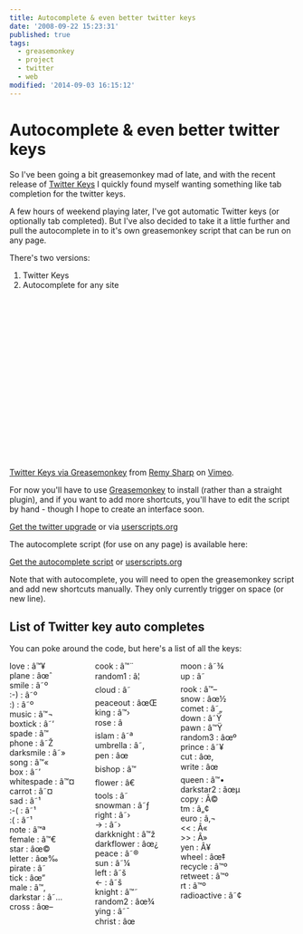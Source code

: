 ```yaml
---
title: Autocomplete & even better twitter keys
date: '2008-09-22 15:23:31'
published: true
tags:
  - greasemonkey
  - project
  - twitter
  - web
modified: '2014-09-03 16:15:12'
---
```

# Autocomplete & even better twitter keys

So I've been going a bit greasemonkey mad of late, and with the recent release of [Twitter Keys](http://thenextweb.org/2008/09/16/twitterkeys-enhance-your-twitter-conversations/) I quickly found myself wanting something like tab completion for the twitter keys.

A few hours of weekend playing later, I've got automatic Twitter keys (or optionally tab completed).  But I've also decided to take it a little further and pull the autocomplete in to it's own greasemonkey script that can be run on any page.


<!--more-->

There's two versions:

1. Twitter Keys
2. Autocomplete for any site

<object width="400" height="300">	<param name="allowfullscreen" value="true" />	<param name="allowscriptaccess" value="always" />	<param name="movie" value="http://vimeo.com/moogaloop.swf?clip_id=1787506&amp;server=vimeo.com&amp;show_title=1&amp;show_byline=1&amp;show_portrait=0&amp;color=&amp;fullscreen=1" />	<embed src="http://vimeo.com/moogaloop.swf?clip_id=1787506&amp;server=vimeo.com&amp;show_title=1&amp;show_byline=1&amp;show_portrait=0&amp;color=&amp;fullscreen=1" type="application/x-shockwave-flash" allowfullscreen="true" allowscriptaccess="always" width="400" height="300"></embed></object><br /><a href="http://vimeo.com/1787506?pg=embed&amp;sec=1787506">Twitter Keys via Greasemonkey</a> from <a href="http://vimeo.com/user449465?pg=embed&amp;sec=1787506">Remy Sharp</a> on <a href="http://vimeo.com?pg=embed&amp;sec=1787506">Vimeo</a>.

For now you'll have to use [Greasemonkey](https://addons.mozilla.org/firefox/addon/748) to install (rather than a straight plugin), and if you want to add more shortcuts, you'll have to edit the script by hand - though I hope to create an interface soon.

[Get the twitter upgrade](/downloads/tweet_upgrade.user.js) or via [userscripts.org](http://userscripts.org/scripts/show/34004)

The autocomplete script (for use on any page) is available here:

[Get the autocomplete script](/downloads/auto_complete.user.js) or [userscripts.org](http://userscripts.org/scripts/show/34248)

Note that with autocomplete, you will need to open the greasemonkey script and add new shortcuts manually.  They only currently trigger on space (or new line).

## List of Twitter key auto completes

You can poke around the code, but here's a list of all the keys:

<div>
<div style="float: left;  width: 30%;">love : â™¥<br />
plane : âœˆ<br />
smile : â˜º<br />
:-) : â˜º<br />
:) : â˜º<br />
music : â™¬<br />
boxtick : â˜‘<br />
spade : â™ <br />
phone : â˜Ž<br />
darksmile : â˜»<br />
song : â™«<br />
box : â˜’<br />
whitespade : â™¤<br />
carrot : â˜¤<br />
sad :  â˜¹<br />
:-( : â˜¹<br />
:( : â˜¹<br />
note : â™ª<br />
female : â™€<br />
star : âœ©<br />
letter : âœ‰<br />
pirate : â˜ <br />
tick : âœ”<br />
male : â™‚<br />
darkstar : â˜…<br />
cross : âœ–</div>
<div style="float: left;  width: 30%;">
cook : â™¨<br />
random1 : â¦<br />
cloud : â˜<br />
peaceout : âœŒ<br />
king : â™›<br />
rose : â<br />
islam : â˜ª<br />
umbrella : â˜‚<br />
pen : âœ<br />
bishop : â™<br />
flower : â€<br />
tools : â˜­<br />
snowman : â˜ƒ<br />
right : â˜›<br />
-&gt; : â˜›<br />
darkknight : â™ž<br />
darkflower : âœ¿<br />
peace : â˜®<br />
sun : â˜¼<br />
left : â˜š<br />
&lt;- : â˜š<br />
knight : â™˜<br />
random2 : âœ¾<br />
ying : â˜¯<br />
christ : âœ</div>
<div style="float: left;  width: 30%;">
moon : â˜¾<br />
up : â˜<br />
rook : â™–<br />
snow : âœ½<br />
comet : â˜„<br />
down : â˜Ÿ<br />
pawn : â™Ÿ<br />
random3 : âœº<br />
prince : â˜¥<br />
cut : âœ‚<br />
write : âœ<br />
queen : â™•<br />
darkstar2 : âœµ<br />
copy : Â©<br />
tm : â„¢<br />
euro : â‚¬<br />
&lt;&lt; : Â«<br />
&gt;&gt; : Â»<br />
yen : Â¥<br />
wheel : âœ‡<br />
recycle : â™º<br />
retweet : â™º<br />
rt : â™º<br />
radioactive : â˜¢</div>
<div class="clear: left;"></div>
</div>
